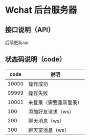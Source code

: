 # Wchat 后台服务器

## 接口说明（API）
后续更新api

## 状态码说明（code）

code|说明
---|---
10000|操作成功
99999|操作失败
10001|未登录（需要重新登录）
100|添加好友请求（ws）
200|聊天消息（ws）
300|聊天室消息（ws）
